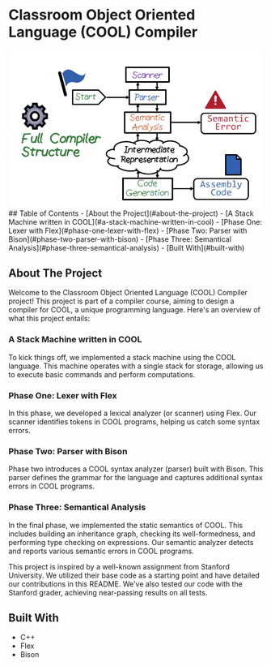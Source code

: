 # Classroom Object Oriented Language (COOL) Compiler
<img src="pic.png" alt="" width="800"/>
## Table of Contents
- [About the Project](#about-the-project)
  - [A Stack Machine written in COOL](#a-stack-machine-written-in-cool)
  - [Phase One: Lexer with Flex](#phase-one-lexer-with-flex)
  - [Phase Two: Parser with Bison](#phase-two-parser-with-bison)
  - [Phase Three: Semantical Analysis](#phase-three-semantical-analysis)
- [Built With](#built-with)

## About The Project
Welcome to the Classroom Object Oriented Language (COOL) Compiler project! This project is part of a compiler course, aiming to design a compiler for COOL, a unique programming language. Here's an overview of what this project entails:

### A Stack Machine written in COOL
To kick things off, we implemented a stack machine using the COOL language. This machine operates with a single stack for storage, allowing us to execute basic commands and perform computations.

### Phase One: Lexer with Flex
In this phase, we developed a lexical analyzer (or scanner) using Flex. Our scanner identifies tokens in COOL programs, helping us catch some syntax errors. 

### Phase Two: Parser with Bison
Phase two introduces a COOL syntax analyzer (parser) built with Bison. This parser defines the grammar for the language and captures additional syntax errors in COOL programs.

### Phase Three: Semantical Analysis
In the final phase, we implemented the static semantics of COOL. This includes building an inheritance graph, checking its well-formedness, and performing type checking on expressions. Our semantic analyzer detects and reports various semantic errors in COOL programs.

This project is inspired by a well-known assignment from Stanford University. We utilized their base code as a starting point and have detailed our contributions in this README. We've also tested our code with the Stanford grader, achieving near-passing results on all tests.


## Built With
- C++
- Flex
- Bison

